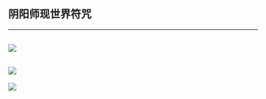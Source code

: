 ## 阴阳师现世界符咒

---
![](http://wx1.sinaimg.cn/large/62e8e742gy1fc6k1r256jj20qo0qo3zn.jpg)
---
![](http://upload.chinaz.com/2017/0122/6362069759779830934384946.jpeg)
---
![](http://upload.chinaz.com/2017/0122/6362069759779830934384946.jpeg)
